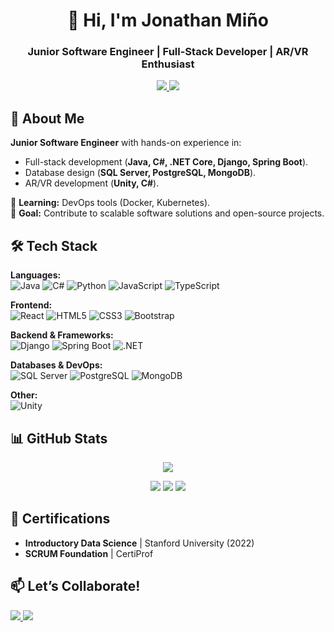 <h1 align="center">👋 Hi, I'm Jonathan Miño</h1>
<h3 align="center">Junior Software Engineer | Full-Stack Developer | AR/VR Enthusiast</h3>

<p align="center">
  <a href="https://linkedin.com/in/jonathan-mino-imenez/">
    <img src="https://img.shields.io/badge/LinkedIn-0077B5?style=for-the-badge&logo=linkedin&logoColor=white">
  </a>
  <a href="mailto:jonam5623@gmail.com">
    <img src="https://img.shields.io/badge/Gmail-D14836?style=for-the-badge&logo=gmail&logoColor=white">
  </a>
</p>

## 🚀 About Me  
**Junior Software Engineer** with hands-on experience in:  
- Full-stack development (**Java, C#, .NET Core, Django, Spring Boot**).  
- Database design (**SQL Server, PostgreSQL, MongoDB**).  
- AR/VR development (**Unity, C#**).

🌱 **Learning:** DevOps tools (Docker, Kubernetes).  
🎯 **Goal:** Contribute to scalable software solutions and open-source projects.    

## 🛠️ Tech Stack  

**Languages:**  
![Java](https://img.shields.io/badge/Java-ED8B00?style=for-the-badge&logo=openjdk&logoColor=white)
![C#](https://img.shields.io/badge/C%23-239120?style=for-the-badge&logo=c-sharp&logoColor=white)
![Python](https://img.shields.io/badge/Python-3776AB?style=for-the-badge&logo=python&logoColor=white)
![JavaScript](https://img.shields.io/badge/JavaScript-F7DF1E?style=for-the-badge&logo=javascript&logoColor=black)
![TypeScript](https://img.shields.io/badge/TypeScript-3178C6?style=for-the-badge&logo=typescript&logoColor=white)

**Frontend:**  
![React](https://img.shields.io/badge/React-61DAFB?style=for-the-badge&logo=react&logoColor=black)
![HTML5](https://img.shields.io/badge/HTML5-E34F26?style=for-the-badge&logo=html5&logoColor=white)
![CSS3](https://img.shields.io/badge/CSS3-1572B6?style=for-the-badge&logo=css3&logoColor=white)
![Bootstrap](https://img.shields.io/badge/Bootstrap-7952B3?style=for-the-badge&logo=bootstrap&logoColor=white)

**Backend & Frameworks:**  
![Django](https://img.shields.io/badge/Django-092E20?style=for-the-badge&logo=django&logoColor=white)
![Spring Boot](https://img.shields.io/badge/Spring_Boot-6DB33F?style=for-the-badge&logo=spring&logoColor=white)
![.NET](https://img.shields.io/badge/.NET-512BD4?style=for-the-badge&logo=dotnet&logoColor=white)

**Databases & DevOps:**  
![SQL Server](https://img.shields.io/badge/Microsoft_SQL_Server-CC2927?style=for-the-badge&logo=microsoft-sql-server&logoColor=white)
![PostgreSQL](https://img.shields.io/badge/PostgreSQL-4169E1?style=for-the-badge&logo=postgresql&logoColor=white)
![MongoDB](https://img.shields.io/badge/MongoDB-47A248?style=for-the-badge&logo=mongodb&logoColor=white)

**Other:**  
![Unity](https://img.shields.io/badge/Unity-000000?style=for-the-badge&logo=unity&logoColor=white)

## 📊 GitHub Stats  

<p align="center">
  <img src="https://github-readme-activity-graph.vercel.app/graph?username=jona5623&theme=github-compact" />
</p>

<p align="center">
  <img src="https://github-readme-stats.vercel.app/api?username=jona5623&show_icons=true&theme=radical" />
  <img src="https://streak-stats.demolab.com/?user=jona5623&theme=radical" />
  <img src="https://github-readme-stats.vercel.app/api/top-langs/?username=jona5623&layout=compact&theme=radical" />
</p>

## 📜 Certifications  
- **Introductory Data Science** | Stanford University (2022)  
- **SCRUM Foundation** | CertiProf  

## 📫 Let’s Collaborate!  
  <a href="https://linkedin.com/in/jonathan-mino-imenez/">
    <img src="https://img.shields.io/badge/LinkedIn-0077B5?style=for-the-badge&logo=linkedin&logoColor=white">
  </a>
  <a href="mailto:jonam5623@gmail.com">
    <img src="https://img.shields.io/badge/Gmail-D14836?style=for-the-badge&logo=gmail&logoColor=white">
  </a> 


